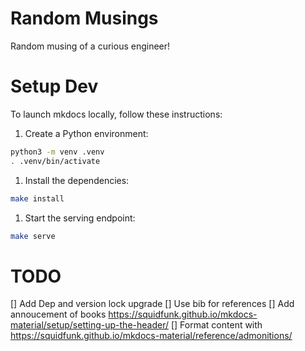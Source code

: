 # Random Musings

Random musing of a curious engineer!


# Setup Dev

To launch mkdocs locally, follow these instructions:

1. Create a Python environment:
```bash
python3 -m venv .venv
. .venv/bin/activate
```

1. Install the dependencies:
```bash
make install
```

1. Start the serving endpoint:
```bash
make serve
```

# TODO
[] Add Dep and version lock upgrade
[] Use bib for references
[] Add annoucement of books https://squidfunk.github.io/mkdocs-material/setup/setting-up-the-header/
[] Format content with https://squidfunk.github.io/mkdocs-material/reference/admonitions/
